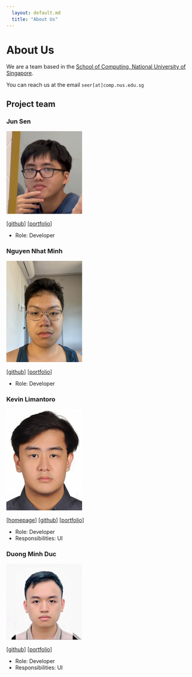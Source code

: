 ```yaml
---
  layout: default.md
  title: "About Us"
---
```


# About Us

We are a team based in the [School of Computing, National University of Singapore](http://www.comp.nus.edu.sg).

You can reach us at the email `seer[at]comp.nus.edu.sg`

## Project team

### Jun Sen

<img src="images/junngithub.png" width="200px">

[[github](https://github.com/junngithub)]
[[portfolio](team/johndoe.md)]

* Role: Developer

### Nguyen Nhat Minh

<img src="images/nhatminh0208.png" width="200px">

[[github](https://github.com/nhatminh0208)]
[[portfolio](team/johndoe.md)]

* Role: Developer

### Kevin Limantoro

<img src="images/kevinlimantoro123.png" width="200px">

[[homepage](http://www.comp.nus.edu.sg/~damithch)]
[[github](https://github.com/kevinlimantoro123)]
[[portfolio](team/johndoe.md)]

* Role: Developer
* Responsibilities: UI

### Duong Minh Duc

<img src="images/masunori.png" width="200px">

[[github](http://github.com/Masunori)]
[[portfolio](team/johndoe.md)]

* Role: Developer
* Responsibilities: UI

